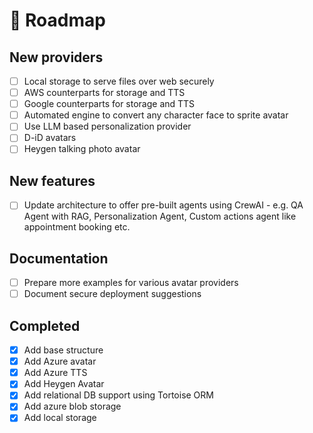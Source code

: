 # 🚀 Roadmap

## New providers
- [ ] Local storage to serve files over web securely
- [ ] AWS counterparts for storage and TTS
- [ ] Google counterparts for storage and TTS
- [ ] Automated engine to convert any character face to sprite avatar
- [ ] Use LLM based personalization provider
- [ ] D-iD avatars
- [ ] Heygen talking photo avatar

## New features
- [ ] Update architecture to offer pre-built agents using CrewAI - e.g. QA Agent with RAG, Personalization Agent, Custom actions agent like appointment booking etc.

## Documentation
- [ ] Prepare more examples for various avatar providers
- [ ] Document secure deployment suggestions

## Completed

- [x] Add base structure
- [x] Add Azure avatar
- [x] Add Azure TTS
- [x] Add Heygen Avatar
- [x] Add relational DB support using Tortoise ORM
- [x] Add azure blob storage
- [x] Add local storage